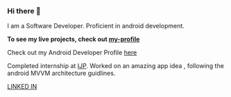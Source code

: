 ### Hi there 👋


I am a Software Developer. Proficient in android development. 

<b> To see my live projects, check out [my-profile](https://thakurnitin2684.github.io/my-profile/) </b>

Check out my Android Developer Profile [here](https://play.google.com/store/apps/dev?id=8999496725506103336)

Completed internship at [IJP](https://play.google.com/store/apps/dev?id=8849558708667380674). Worked on an amazing app idea , following the android MVVM architecture guidlines.

[LINKED IN](https://www.linkedin.com/in/nitin-thakur-21b85217a/)
